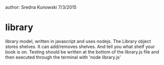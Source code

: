 author: Sredna Kunowski 7/3/2015
# library
library model, written in javascript and uses nodejs. 
The Library object stores shelves. It can add/removes shelves. And tell you what shelf your book is on.
Testing should be written at the bottom of the library.js file and then executed through the terminal with 
'node library.js'
